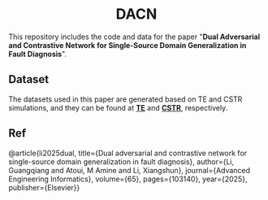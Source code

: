 <div align="center">
<h1>DACN</h1>
</div>


This repository includes the code and data for the paper "**Dual Adversarial and Contrastive Network for Single-Source Domain Generalization in Fault Diagnosis**".
## Dataset
The datasets used in this paper are generated based on TE and CSTR simulations, and they can be found at [**TE**](https://github.com/Lichen0102/Multi-mode-Fault-Diagnosis-Datasets-with-TE-process/) and [**CSTR**](https://www.mathworks.com/matlabcentral/fileexchange/66189-feedback-controlled-cstr-process-for-fault-simulation/), respectively.
## Ref
@article{li2025dual,
title={Dual adversarial and contrastive network for single-source domain generalization in fault diagnosis},
author={Li, Guangqiang and Atoui, M Amine and Li, Xiangshun},
journal={Advanced Engineering Informatics},
volume={65},
pages={103140},
year={2025},
publisher={Elsevier}}
